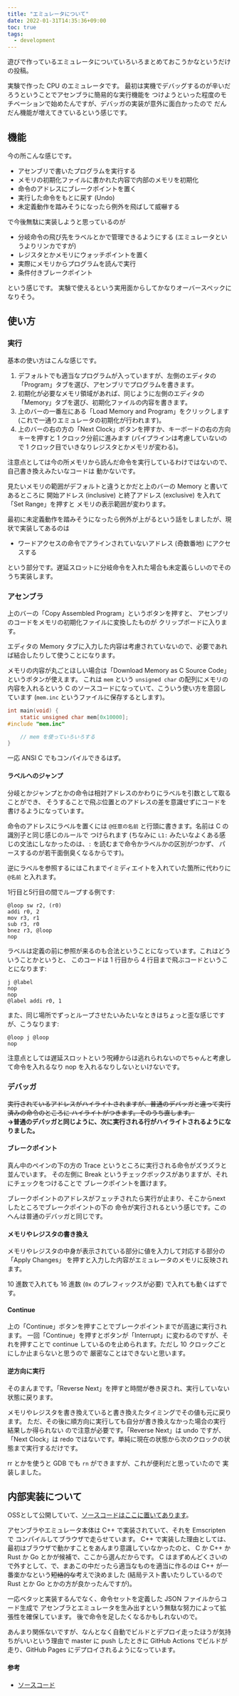 ```yaml
---
title: "エミュレータについて"
date: 2022-01-31T14:35:36+09:00
toc: true
tags:
  - development
---
```


遊びで作っているエミュレータについていろいろまとめておこうかなというだけの投稿。

実験で作った CPU のエミュレータです。
最初は実機でデバッグするのが辛いだろうということでアセンブラに簡易的な実行機能を
つけようといった程度のモチベーションで始めたんですが、デバッガの実装が意外に面白かったので
だんだん機能が増えてきているという感じです。

## 機能

今の所こんな感じです。

- アセンブリで書いたプログラムを実行する
- メモリの初期化ファイルに書かれた内容で内部のメモリを初期化
- 命令のアドレスにブレークポイントを置く
- 実行した命令をもとに戻す (Undo)
- 未定義動作を踏みそうになったら例外を飛ばして威嚇する

で今後無駄に実装しようと思っているのが

- 分岐命令の飛び先をラベルとかで管理できるようにする (エミュレータというよりリンカですが)
- レジスタとかメモリにウォッチポイントを置く
- 実際にメモリからプログラムを読んで実行
- 条件付きブレークポイント

という感じです。
実験で使えるという実用面からしてかなりオーバースペックになりそう。

## 使い方

### 実行

基本の使い方はこんな感じです。

1. デフォルトでも適当なプログラムが入っていますが、左側のエディタの「Program」タブを選び、アセンブリでプログラムを書きます。
2. 初期化が必要なメモリ領域があれば、同じように左側のエディタの「Memory」タブを選び、初期化ファイルの内容を書きます。
3. 上のバーの一番左にある「Load Memory and Program」をクリックします (これで一通りエミュレータの初期化が行われます)。
4. 上のバーの右の方の「Next Clock」ボタンを押すか、キーボードの右の方向キーを押すと 1 クロック分前に進みます (パイプラインは考慮していないので 1 クロック目でいきなりレジスタとかメモリが変わる)。

注意点としては今の所メモリから読んだ命令を実行しているわけではないので、自己書き換えみたいなコードは
動かないです。

見たいメモリの範囲がデフォルトと違うとかだと上のバーの Memory と書いてあるところに
開始アドレス (inclusive) と終了アドレス (exclusive) を入れて「Set Range」を押すと
メモリの表示範囲が変わります。

最初に未定義動作を踏みそうになったら例外が上がるという話をしましたが、現状で実装してあるのは
- ワードアクセスの命令でアラインされていないアドレス (奇数番地) にアクセスする

という部分です。遅延スロットに分岐命令を入れた場合も未定義らしいのでそのうち実装します。

### アセンブラ

上のバーの「Copy Assembled Program」というボタンを押すと、
アセンブリのコードをメモリの初期化ファイルに変換したものが
クリップボードに入ります。

エディタの Memory タブに入力した内容は考慮されていないので、必要であれば結合したりして使うことになります。

メモリの内容が丸ごとほしい場合は「Download Memory as C Source Code」
というボタンが使えます。
これは `mem` という `unsigned char` の配列にメモリの内容を入れるという
C のソースコードになっていて、こういう使い方を意図しています (`mem.inc` というファイルに保存するとします)。

```c
int main(void) {
    static unsigned char mem[0x10000];
#include "mem.inc"

    // mem を使っていろいろする
}
```
一応 ANSI C でもコンパイルできるはず。

#### ラベルへのジャンプ

分岐とかジャンプとかの命令は相対アドレスのかわりにラベルを引数として取ることができ、
そうすることで飛ぶ位置とのアドレスの差を意識せずにコードを書けるようになっています。

命令のアドレスにラベルを置くには `@任意の名前` と行頭に書きます。名前は C の識別子と同じ感じのルールで
つけられます (ちなみに `L1:` みたいなよくある感じの文法にしなかったのは、`:` を読むまで命令かラベルかの区別がつかず、
パースするのが若干面倒臭くなるからです)。

逆にラベルを参照するにはこれまでイミディエイトを入れていた箇所に代わりに `@名前` と入れます。

1行目と5行目の間でループする例です:
```plaintext
@loop sw r2, (r0)
addi r0, 2
mov r3, r1
sub r3, r0
bnez r3, @loop
nop
```

ラベルは定義の前に参照が来るのも合法ということになっています。これはどういうことかというと、
このコードは 1 行目から 4 行目まで飛ぶコードということになります:
```plaintext
j @label
nop
nop
@label addi r0, 1
```

また、同じ場所でずっとループさせたいみたいなときはちょっと歪な感じですが、こうなります:
```plaintext
@loop j @loop
nop
```

注意点としては遅延スロットという呪縛からは逃れられないのでちゃんと考慮して命令を入れるなり nop
を入れるなりしないといけないです。

### デバッガ

~~実行されているアドレスがハイライトされますが、普通のデバッガと違って実行済みの命令のところに
ハイライトがつきます。そのうち直します。~~  
**→普通のデバッガと同じように、次に実行される行がハイライトされるようになりました。**

#### ブレークポイント

真ん中のペインの下の方の Trace というところに実行される命令がズラズラと並んでいます。
その左側に Break というチェックボックスがありますが、それにチェックをつけることで
ブレークポイントを置けます。

ブレークポイントのアドレスがフェッチされたら実行が止まり、そこからnextしたところでブレークポイントの下の
命令が実行されるという感じです。このへんは普通のデバッガと同じです。

#### メモリやレジスタの書き換え

メモリやレジスタの中身が表示されている部分に値を入力して対応する部分の「Apply Changes」
を押すと入力した内容がエミュレータのメモリに反映されます。

10 進数で入れても 16 進数 (`0x` のプレフィックスが必要) で入れても動くはずです。

#### Continue

上の「Continue」ボタンを押すことでブレークポイントまでが高速に実行されます。
一回「Continue」を押すとボタンが「Interrupt」に変わるのですが、それを押すことで
continue しているのを止められます。ただし 10 クロックごとにしか止まらないと思うので
厳密なことはできないと思います。

#### 逆方向に実行

そのまんまです。「Reverse Next」を押すと時間が巻き戻され、実行していない状態に戻ります。

メモリやレジスタを書き換えていると書き換えたタイミングでその値も元に戻ります。
ただ、その後に順方向に実行しても自分が書き換えなかった場合の実行結果しか得られない
ので注意が必要です。「Reverse Next」は undo ですが、「Next Clock」は redo
ではないです。単純に現在の状態から次のクロックの状態まで実行するだけです。

rr とかを使うと GDB でも `rn` ができますが、これが便利だと思っていたので
実装しました。

## 内部実装について

OSSとして公開していて、[ソースコードはここに置いてあります](https://github.com/kofuk/exasm)。

アセンブラやエミュレータ本体は C++ で実装されていて、それを Emscripten で
コンパイルしてブラウザで走らせています。
C++ で実装した理由としては、最初はブラウザで動かすことをあんまり意識していなかったのと、
C か C++ か Rust か Go とかが候補で、ここから選んだからです。
C はまずめんどくさいので外すとして、で、まあこの中だったら適当なものを適当に作るのは
C++ が一番楽かなという~~短絡的な~~考えで決めました (結局テスト書いたりしているので
Rust とか Go とかの方が良かったんですが)。

一応ベタッと実装するんでなく、命令セットを定義した JSON ファイルからコード生成で
アセンブラとエミュレータを生み出すという無駄な努力によって拡張性を確保しています。
後で命令を足したくなるかもしれないので。

あんまり関係ないですが、なんとなく自動でビルドとデプロイ走ったほうが気持ちがいいという理由で
master に push したときに GitHub Actions でビルドが走り、GitHub Pages にデプロイされるようになっています。

#### 参考

- [ソースコード](https://github.com/kofuk/exasm)
